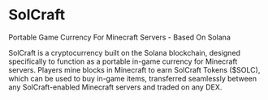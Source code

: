 # SolCraft
Portable Game Currency For Minecraft Servers - Based On Solana

SolCraft is a cryptocurrency built on the Solana blockchain, designed specifically to function as a portable in-game currency for Minecraft servers. Players mine blocks in Minecraft to earn SolCraft Tokens ($SOLC), which can be used to buy in-game items, transferred seamlessly between any SolCraft-enabled Minecraft servers and traded on any DEX.


